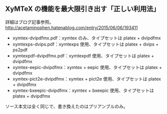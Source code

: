 ## XyMTeX の機能を最大限引き出す「正しい利用法」

詳細はブログ記事参照。
http://acetaminophen.hatenablog.com/entry/2015/06/06/193411

- xymtex-dvipdfmx.pdf：xymtex のみ、タイプセットは platex + dvipdfmx
- xymtexps-dvips.pdf：xymtexps 使用、タイプセットは platex + dvips + ps2pdf
- xymtexpdf-dvipdfmx.pdf：xymtexpdf 使用、タイプセットは platex + dvipdfmx
- xymtex-eepic-dvipdfmx：xymtex + eepic 使用、タイプセットは platex + dvipdfmx
- xymtex-pict2e-dvipdfmx：xymtex + pict2e 使用、タイプセットは platex + dvipdfmx
- xymtex-bxeepic-dvipdfmx：xymtex + bxeepic 使用、タイプセットは platex + dvipdfmx

ソース本文は全く同じで、書き換えたのはプリアンブルのみ。
